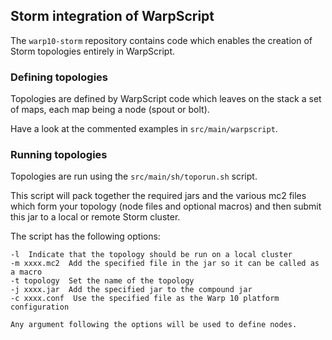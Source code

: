 ## Storm integration of WarpScript

The `warp10-storm` repository contains code which enables the creation of Storm topologies entirely in WarpScript.

### Defining topologies

Topologies are defined by WarpScript code which leaves on the stack a set of maps, each map being a node (spout or bolt).

Have a look at the commented examples in `src/main/warpscript`.

### Running topologies

Topologies are run using the `src/main/sh/toporun.sh` script.

This script will pack together the required jars and the various mc2 files which form your topology (node files and optional macros) and then submit this jar to a local or remote Storm cluster.

The script has the following options:

```
-l  Indicate that the topology should be run on a local cluster
-m xxxx.mc2  Add the specified file in the jar so it can be called as a macro
-t topology  Set the name of the topology
-j xxxx.jar  Add the specified jar to the compound jar
-c xxxx.conf  Use the specified file as the Warp 10 platform configuration

Any argument following the options will be used to define nodes.
```
